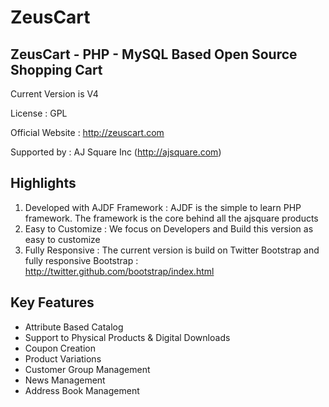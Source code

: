 ZeusCart
========

ZeusCart -  PHP - MySQL Based Open Source Shopping Cart
-------------------------------------------------------

Current Version is V4

License : GPL

Official Website : http://zeuscart.com

Supported by : AJ Square Inc (http://ajsquare.com)


Highlights
----------

1. Developed with AJDF Framework : AJDF is the simple to learn PHP framework. The framework is the core behind all the ajsquare products
2. Easy to Customize : We focus on Developers and Build this version as easy to customize
3. Fully Responsive : The current version is build on Twitter Bootstrap and fully responsive
   Bootstrap : http://twitter.github.com/bootstrap/index.html 
 
Key Features
------------

* Attribute Based Catalog
* Support to Physical Products & Digital Downloads
* Coupon Creation
* Product Variations
* Customer Group Management
* News Management
* Address Book Management


